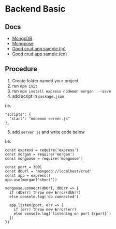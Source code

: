 # Backend Basic

## Docs

- [MongoDB](http://mongodb.github.io/node-mongodb-native/3.1/quick-start/quick-start/)
- [Mongoose](https://mongoosejs.com/docs/index.html)
- [Good crud app sample (jp)](https://qiita.com/ymr-39/items/573247b12ff0bc4e5d3c#%E3%82%B5%E3%83%BC%E3%83%90%E3%83%BC%E5%81%B4%E3%83%A2%E3%82%B8%E3%83%A5%E3%83%BC%E3%83%AB)
- [Good crud app sample (en)](https://zellwk.com/blog/crud-express-mongodb/) 
## Procedure

1. Create folder named your project
2. run `npm init`
3. run `npm install express nodemon morgan  --save`
4. add script in `package.json`

i.e.
```
"scripts": {
  "start": "nodemon server.js"
},
```

5. add `server.js` and write code below

i.e.
```
const express = require('express')
const morgan = require('morgan')
const mongoose = require('mongoose')

const port = 3001
const dbUrl = 'mongodb://localhost/crud' 
const app = express()
app.use(morgan('short'))

mongoose.connect(dbUrl, dbErr => {
  if (dbErr) throw new Error(dbErr)
  else console.log('db connected')
  
  app.listen(port, err => {
    if (err) throw new Error(err)
    else console.log(`listening on port ${port}`)
  })
})
```
